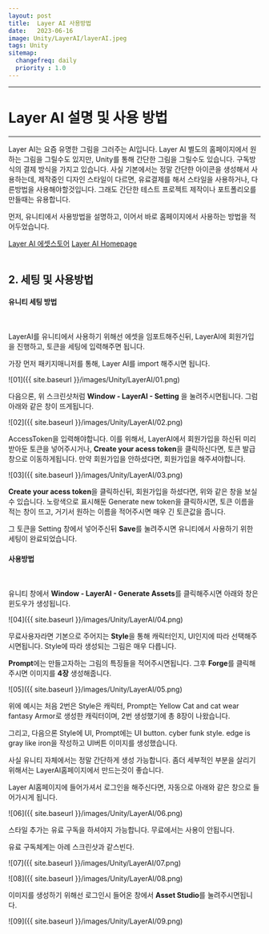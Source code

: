 ```yaml
---
layout: post
title:  Layer AI 사용방법
date:   2023-06-16
image: Unity/LayerAI/layerAI.jpeg
tags: Unity
sitemap:
  changefreq: daily
  priority : 1.0
---
```




---
# Layer AI 설명 및 사용 방법
---

Layer AI는 요즘 유명한 그림을 그러주는 AI입니다. Layer AI 별도의 홈페이지에서 원하는 그림을 그릴수도 있지만,
Unity를 통해 간단한 그림을 그릴수도 있습니다.
구독방식의 결제 방식을 가지고 있습니다. 사실 기본에서는 정말 간단한 아이콘을 생성해서 사용하는데, 
제작중인 디자인 스타일이 다르면, 유료결제를 해서 스타일을 사용하거나, 다른방법을 사용해야할것입니다.
그래도 간단한 테스트 프로젝트 제작이나 포트폴리오를 만들때는 유용합니다.

먼저, 유니티에서 사용방법을 설명하고, 이어서 바로 홈페이지에서 사용하는 방법을 적어두었습니다.

[Layer AI 에셋스토어](https://assetstore.unity.com/packages/tools/generative-ai/layer-ai-257854)
[Layer AI Homepage](https://layer.ai/)
<br><br>

## 2. 세팅 및 사용방법

#### 유니티 세팅 방법
<br>

LayerAI를 유니티에서 사용하기 위해선 에셋을 임포트해주신뒤, LayerAI에 회원가입을 진행하고, 토큰을 세팅에 입력해주면 됩니다.

가장 먼저 패키지매니저를 통해, Layer AI를 import 해주시면 됩니다.

![01]({{ site.baseurl }}/images/Unity/LayerAI/01.png)

다음으론, 위 스크린샷처럼 **Window - LayerAI - Setting** 을 눌려주시면됩니다.
그럼 아래와 같은 창이 뜨게됩니다.

![02]({{ site.baseurl }}/images/Unity/LayerAI/02.png)

AccessToken을 입력해야합니다. 이를 위해서, LayerAI에서 회원가입을 하신뒤 미리 받아둔 토큰을 넣어주시거나, **Create your acess token**을 클릭하신다면, 토큰 발급 창으로 이동하게됩니다. 만약 회원가입을 안하셨다면, 회원가입을 해주셔야합니다.

![03]({{ site.baseurl }}/images/Unity/LayerAI/03.png)

**Create your acess token**을 클릭하신뒤, 회원가입을 하셨다면, 위와 같은
창을 보실수 있습니다. 노랑색으로 표시해둔 Generate new token을 클릭하시면,
토큰 이름을 적는 창이 뜨고, 거기서 원하는 이름을 적어주시면 매우 긴 토큰값을 줍니다.

그 토큰을 Setting 창에서 넣어주신뒤 **Save**를 눌려주시면 유니티에서 사용하기 위한 세팅이 완료되었습니다.

#### 사용방법
<br>

유니티 창에서 **Window - LayerAI - Generate Assets**를 클릭해주시면 아래와 창은 윈도우가 생성됩니다.

![04]({{ site.baseurl }}/images/Unity/LayerAI/04.png)

무료사용자라면 기본으로 주어지는 **Style**을 통해 캐릭터인지, UI인지에 따라 선택해주시면됩니다. Style에 따라 생성되는 그림은 매우 다릅니다.

**Prompt**에는 만들고자하는 그림의 특징들을 적어주시면됩니다. 그후 **Forge**를 클릭해주시면 이미지를 **4장** 생성해줍니다.

![05]({{ site.baseurl }}/images/Unity/LayerAI/05.png)

위에 예시는 처음 2번은 Style은 캐릭터, Prompt는 Yellow Cat  and cat wear fantasy Armor로 생성한 캐릭터이며, 2번 생성했기에 총 8장이 나왔습니다.

그리고, 다음으론 Style에 UI, Prompt에는 UI button. cyber funk style. edge is gray like iron을 작성하고 UI버튼 이미지를 생성했습니다.

사실 유니티 자체에서는 정말 간단하게 생성 가능합니다.
좀더 세부적인 부분을 살리기 위해서는 LayerAI홈페이지에서 만드는것이 좋습니다.

Layer AI홈페이지에 들어가셔서 로그인을 해주신다면, 자동으로 아래와 같은 창으로 들어가시게 됩니다.

![06]({{ site.baseurl }}/images/Unity/LayerAI/06.png)

스타일 추가는 유료 구독을 하셔야지 가능합니다. 무료에서는 사용이 안됩니다.

유료 구독체계는 아례 스크린샷과 같스빈다.

![07]({{ site.baseurl }}/images/Unity/LayerAI/07.png)

![08]({{ site.baseurl }}/images/Unity/LayerAI/08.png)

이미지를 생성하기 위해선 로그인시 들어온 창에서 **Asset Studio**를 눌려주시면됩니다.

![09]({{ site.baseurl }}/images/Unity/LayerAI/09.png)